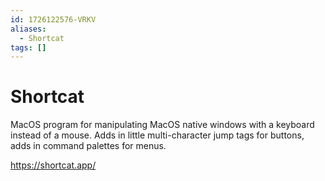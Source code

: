 ```yaml
---
id: 1726122576-VRKV
aliases:
  - Shortcat
tags: []
---
```


# Shortcat

MacOS program for manipulating MacOS native windows with a keyboard instead of a mouse.
Adds in little multi-character jump tags for buttons, adds in command palettes for menus.

https://shortcat.app/

